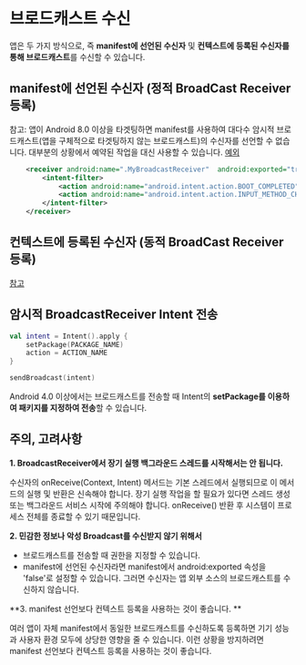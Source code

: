 # 브로드캐스트 수신
앱은 두 가지 방식으로, 즉 **manifest에 선언된 수신자** 및 **컨텍스트에 등록된 수신자를 통해 브로드캐스트**를 수신할 수 있습니다.

## manifest에 선언된 수신자 (정적 BroadCast Receiver 등록)
참고: 앱이 Android 8.0 이상을 타겟팅하면 manifest를 사용하여 대다수 암시적 브로드캐스트(앱을 구체적으로 타겟팅하지 않는 브로드캐스트)의 수신자를 선언할 수 없습니다. 대부분의 상황에서 예약된 작업을 대신 사용할 수 있습니다. [예외](https://developer.android.com/guide/components/broadcast-exceptions)

``` xml
    <receiver android:name=".MyBroadcastReceiver"  android:exported="true">
        <intent-filter>
            <action android:name="android.intent.action.BOOT_COMPLETED"/>
            <action android:name="android.intent.action.INPUT_METHOD_CHANGED" />
        </intent-filter>
    </receiver>  
```

## 컨텍스트에 등록된 수신자 (동적 BroadCast Receiver 등록)

[참고](https://developer.android.com/guide/components/broadcasts#context-registered-receivers)

## 암시적 BroadcastReceiver Intent 전송

``` kotlin
val intent = Intent().apply {
    setPackage(PACKAGE_NAME)
    action = ACTION_NAME
}

sendBroadcast(intent)
```

Android 4.0 이상에서는 브로드캐스트를 전송할 때 Intent의 **setPackage를 이용하여 패키지를 지정하여 전송**할 수 있습니다.

## 주의, 고려사항
**1. BroadcastReceiver에서 장기 실행 백그라운드 스레드를 시작해서는 안 됩니다.**

수신자의 onReceive(Context, Intent) 메서드는 기본 스레드에서 실행되므로 이 메서드의 실행 및 반환은 신속해야 합니다. 장기 실행 작업을 할 필요가 있다면 스레드 생성 또는 백그라운드 서비스 시작에 주의해야 합니다. onReceive() 반환 후 시스템이 프로세스 전체를 종료할 수 있기 때문입니다. 

**2. 민감한 정보나 악성 Broadcast를 수신받지 않기 위해서**

* 브로드캐스트를 전송할 때 권한을 지정할 수 있습니다.
* manifest에 선언된 수신자라면 manifest에서 android:exported 속성을 'false'로 설정할 수 있습니다. 그러면 수신자는 앱 외부 소스의 브로드캐스트를 수신하지 않습니다.

**3. manifest 선언보다 컨텍스트 등록을 사용하는 것이 좋습니다. **

여러 앱이 자체 manifest에서 동일한 브로드캐스트를 수신하도록 등록하면 기기 성능과 사용자 환경 모두에 상당한 영향을 줄 수 있습니다. 이런 상황을 방지하려면 manifest 선언보다 컨텍스트 등록을 사용하는 것이 좋습니다.

